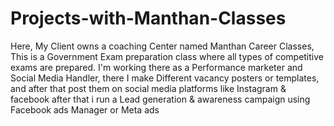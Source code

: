 # Projects-with-Manthan-Classes
Here, My Client owns a coaching Center named Manthan Career Classes, This is a Government Exam preparation class where all types of competitive exams are prepared.
I'm working there as a Performance marketer and Social Media Handler, there I make Different vacancy posters or templates, and after that post them on social media platforms like Instagram & facebook
after that i run a Lead generation & awareness campaign using Facebook ads Manager or Meta ads
